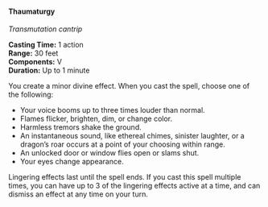 #### Thaumaturgy
<!-- markdownlint-disable link-image-reference-definitions -->
[_metadata_:spell_name]:- "Thaumaturgy"
[_metadata_:spell_level]:- "0"
[_metadata_:spell_school]:- "transmutation"
[_metadata_:ritual]:- "false"
[_metadata_:casting_time_amount]:- "1"
[_metadata_:casting_time_unit]:- "action"
[_metadata_:range]:- "30 feet"
[_metadata_:components_verbal]:- "true"
[_metadata_:components_somatic]:- "false"
[_metadata_:components_material]:- "false"
[_metadata_:duration]:- "Up to 1 minute"
[_metadata_:concentration]:- "false"
[_metadata_:compared_to_wotc_srd_5.1]:- "mechanics_same_wording_different"
[_metadata_:compared_to_a5e_srd]:- "mechanics_same_wording_same"
<!-- markdownlint-disable-next-line no-emphasis-as-heading -->
_Transmutation cantrip_

**Casting Time:** 1 action \
**Range:** 30 feet \
**Components:** V \
**Duration:** Up to 1 minute

You create a minor divine effect.
When you cast the spell, choose one of the following:

- Your voice booms up to three times louder than normal.
- Flames flicker, brighten, dim, or change color.
- Harmless tremors shake the ground.
- An instantaneous sound, like ethereal chimes, sinister laughter, or a dragon’s roar occurs at a point of your choosing within range.
- An unlocked door or window flies open or slams shut.
- Your eyes change appearance.

Lingering effects last until the spell ends.
If you cast this spell multiple times, you can have up to 3 of the lingering effects active at a time, and can dismiss an effect at any time on your turn.
